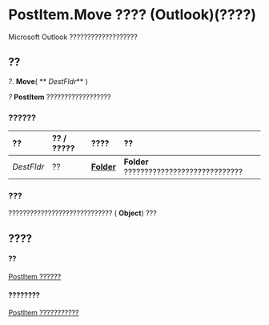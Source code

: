 
# PostItem.Move ???? (Outlook)(????)

Microsoft Outlook ???????????????????


## ??

 _?_. **Move**( ** _DestFldr_** )

 _?_ **PostItem** ??????????????????


### ??????



|**??**|**?? / ?????**|**????**|**??**|
|:-----|:-----|:-----|:-----|
| _DestFldr_|??|**[Folder](3cf6cda8-6d70-666e-2643-9d9c5b9cacfc.md)**|**Folder** ?????????????????????????????|

### ???

????????????????????????????? ( **Object**) ???


## ????


#### ??


[PostItem ??????](de44065d-4e93-315a-279f-7b92f09c0465.md)
#### ????????


[PostItem ???????????](http://msdn.microsoft.com/library/5b150db1-c96d-0721-ec36-d5b5ebc20fd8%28Office.15%29.aspx)